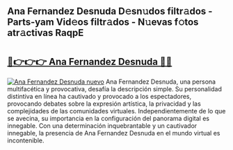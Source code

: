 ## Ana Fernandez Desnuda D𝚎sn𝚞dos filtr𝚊dos - Parts-yam Vid𝚎os filtr𝚊dos - N𝚞evas f𝚘tos atr𝚊ctivas RaqpE

# <h2><a href="http://mbddkbj.tromn.icu/?c=Ana+Fernandez+Desnuda">🔗👉👉👉 Ana Fernandez Desnuda 🔗🔗</a></h2>

[![Ana Fernandez Desnuda nuevo](https://i.imgur.com/pEAQMta.gif)](http://mbddkbj.tromn.icu/?c=Ana+Fernandez+Desnuda)
Ana Fernandez Desnuda, una persona multifacética y provocativa, desafía la descripción simple. Su personalidad distintiva en línea ha cautivado y provocado a los espectadores, provocando debates sobre la expresión artística, la privacidad y las complejidades de las comunidades virtuales. Independientemente de lo que se avecina, su importancia en la configuración del panorama digital es innegable. Con una determinación inquebrantable y un cautivador innegable, la presencia de Ana Fernandez Desnuda en el mundo virtual es incontenible.
